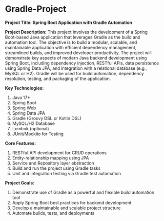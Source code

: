 # Gradle-Project

**Project Title: Spring Boot Application with Gradle Automation**

**Project Description:**
This project involves the development of a Spring Boot-based Java application that leverages Gradle 
as the build and automation tool. The objective is to build a modular, scalable, and maintainable 
application with efficient dependency management, streamlined builds, and improved developer productivity.
The project will demonstrate key aspects of modern Java backend development using Spring Boot, 
including dependency injection, RESTful APIs, data persistence using Spring Data JPA, and integration 
with a relational database (e.g., MySQL or H2). Gradle will be used for build automation, dependency 
resolution, testing, and packaging of the application.

**Key Technologies:**

1. Java 17+
2. Spring Boot
3. Spring Web
4. Spring Data JPA
5. Gradle (Groovy DSL or Kotlin DSL)
6. MySQL/H2 Database
7. Lombok (optional)
8. JUnit/Mockito for Testing

**Core Features:**

1. RESTful API development for CRUD operations
2. Entity-relationship mapping using JPA
3. Service and Repository layer abstraction
4. Build and run the project using Gradle tasks
5. Unit and integration testing via Gradle test automation

**Project Goals:**

1. Demonstrate use of Gradle as a powerful and flexible build automation tool
2. Apply Spring Boot best practices for backend development
3. Develop a maintainable and scalable project structure
4. Automate builds, tests, and deployments